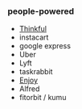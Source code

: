 ### people-powered

 - [Thinkful](https://www.thinkful.com/)
 - instacart
 - google express
 - Uber
 - Lyft
 - taskrabbit
 - [Enjoy](https://www.goenjoy.com/)
 - Alfred
 - fitorbit / kumu
 
